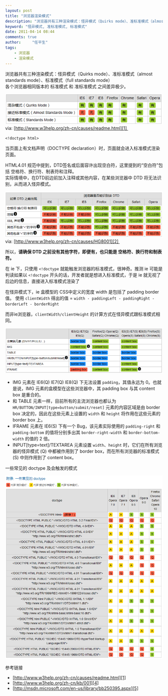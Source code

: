 ```yaml
---
layout: post
title: "浏览器渲染模式"
description: "浏览器共有三种渲染模式：怪异模式（Quirks mode）、准标准模式（almost standards mode）、标准模式（full standards mode）"
keyword: "怪异模式, 准标准模式, 标准模式"
date: 2011-04-14 08:44
comments: true
author:     "任平生"
tags:
    - 浏览器
    - 渲染模式
---
```



浏览器共有三种渲染模式：怪异模式（Quirks mode）、准标准模式（almost standards mode）、标准模式（full standards mode）  
各个浏览器相同版本的 标准模式 和 准标准模式 之间差异极少。  
  

![浏览器渲染模式差异](/assets/2011/04/browser_compat.png)
via: [http://www.w3help.org/zh-cn/causes/readme.html][1] 
  
`<!doctype html>`

当页面上有文档声明（DOCTYPE declaration）时，页面就会进入标准模式渲染页面。  
  
HTML4.01 规范中提到，DTD签名或后面容许出现空白符，这里提到的“空白符”包括 空格符、换行符、制表符和注释。  
实际情境中，在DTD前边前加入注释或其他内容，在某些浏览器中 DTD 将无法识别，从而进入怪异模式。  
  
![文档声明](/assets/2011/04/DTD.png)
via: [http://www.w3help.org/zh-cn/causes/HG8001][2] 
  
所以，**请确保 DTD 之前没有其他字符，即便有，也只能是 空格符、换行符和制表符。**  
  
在 ie 下，只使用 `<!doctype` 就能触发浏览器的标准模式，很神奇。推测 ie 可能是判读如果以 `<!doctype` 开头的话，开发者就是想进入标准模式，于是 ie 就无视了后边的信息，直接进入标准模式渲染了  
  
在怪异模式下，ie 盒模型的 CSS中定义的宽度 width 是包括了 padding border 值。 使用 `clientWidth` 得出的值 = `width - paddingLeft - paddingRight - borderLeft - borderRight`  
  
而非ie浏览器，`clientWidth/clientHeight` 的计算方式在怪异模式跟标准模式相同。  
  
![默认盒模型](/assets/2011/04/box_mode.png)

  
  

* IMG 元素在 IE6(Q) IE7(Q) IE8(Q) 下无法设置 `padding`，其值永远为 0。也就是说，IMG 元素的盒模型在这些浏览器中，其 padding box 与其 content box 是重合的。
* 和 TABLE 元素一样，目前所有的主流浏览器也都认为 `HR/BUTTON/INPUT[type=button/submit/reset]` 元素的内容区域是由 border box 决定的，因此在这些元素上设置的 `width` 和 `height` 将作用在这些元素的 border box 上。
* IFRAME 元素在 IE6(S) 下有一个 Bug，该元素实际使用的 `padding-right` 和 `padding-bottom` 的值将分别多出其 `border-right-width` 和 `border-bottom-width` 的值的 2 倍。
* INPUT[type=text]/TEXTAREA 元素设置 `width`、`height` 时，它们在所有浏览器的怪异模式 (Q) 中都被作用到了 border box，而在所有浏览器的标准模式 (S) 中则作用到了 content box。

  
一些常见的 doctype 及会触发的模式  

[![盒模型](/assets/2011/04/doctype.png)][3]

  
  
参考链接

* [http://www.w3help.org/zh-cn/causes/readme.html][1]  
* [http://www.w3help.org/zh-cn/kb/001][4]  
* [http://msdn.microsoft.com/en-us/library/bb250395.aspx][5]

[1]: http://www.w3help.org/zh-cn/causes/readme.html
[2]: http://www.w3help.org/zh-cn/causes/HG8001
[3]: /assets/2011/04/doctype.png
[4]: http://www.w3help.org/zh-cn/kb/001
[5]: http://msdn.microsoft.com/en-us/library/bb250395.aspx
